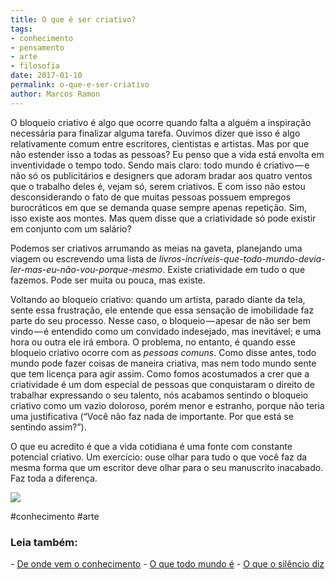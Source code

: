 ```yaml
---
title: O que é ser criativo?
tags:
- conhecimento
- pensamento
- arte
- filosofia
date: 2017-01-10
permalink: o-que-e-ser-criativo
author: Marcos Ramon
---
```

O bloqueio criativo é algo que ocorre quando falta a alguém a inspiração necessária para finalizar alguma tarefa. Ouvimos dizer que isso é algo relativamente comum entre escritores, cientistas e artistas. Mas por que não estender isso a todas as pessoas? Eu penso que a vida está envolta em inventividade o tempo todo. Sendo mais claro: todo mundo é criativo — e não só os publicitários e designers que adoram bradar aos quatro ventos que o trabalho deles é, vejam só, serem criativos. E com isso não estou desconsiderando o fato de que muitas pessoas possuem empregos burocráticos em que se demanda quase sempre apenas repetição. Sim, isso existe aos montes. Mas quem disse que a criatividade só pode existir em conjunto com um salário?

Podemos ser criativos arrumando as meias na gaveta, planejando uma viagem ou escrevendo uma lista de _livros-incríveis-que-todo-mundo-devia-ler-mas-eu-não-vou-porque-mesmo_. Existe criatividade em tudo o que fazemos. Pode ser muita ou pouca, mas existe.

Voltando ao bloqueio criativo: quando um artista, parado diante da tela, sente essa frustração, ele entende que essa sensação de imobilidade faz parte do seu processo. Nesse caso, o bloqueio — apesar de não ser bem vindo — é entendido como um convidado indesejado, mas inevitável; e uma hora ou outra ele irá embora. O problema, no entanto, é quando esse bloqueio criativo ocorre com as _pessoas comuns_. Como disse antes, todo mundo pode fazer coisas de maneira criativa, mas nem todo mundo sente que tem licença para agir assim. Como fomos acostumados a crer que a criatividade é um dom especial de pessoas que conquistaram o direito de trabalhar expressando o seu talento, nós acabamos sentindo o bloqueio criativo como um vazio doloroso, porém menor e estranho, porque não teria uma justificativa (“Você não faz nada de importante. Por que está se sentindo assim?”).

O que eu acredito é que a vida cotidiana é uma fonte com constante potencial criativo. Um exercício: ouse olhar para tudo o que você faz da mesma forma que um escritor deve olhar para o seu manuscrito inacabado. Faz toda a diferença.

![](https://cdn-images-1.medium.com/max/800/1*5pLQ_IPx8f-7eEm8-FM4bg.png)


#conhecimento #arte

<h3>Leia também:</h3>
- <a href="/de-onde-vem-o-conhecimento">De onde vem o conhecimento</a>
- <a href="/o-que-todo-mundo-e">O que todo mundo é</a>
- <a href="/o-que-o-silencio-diz">O que o silêncio diz</a>
